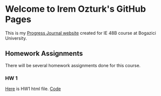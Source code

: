 # Welcome to Irem Ozturk's GitHub Pages

This is my [Progress Journal website](https://bu-ie-48b.github.io/fall21-ozturkirem/) created for IE 48B course at Bogazici University. 
## Homework Assignments

There will be several homework assignments done for this course.

### HW 1
[Here](files/Ie48b-hw1.html) is HW1 html file.
[Code](files/Ie48b-hw1.Rmd)